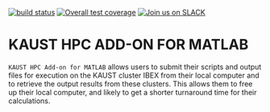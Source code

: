 [![build status](https://gitlab.kaust.edu.sa/kaust-rc/kmat/badges/master/build.svg)](https://gitlab.kaust.edu.sa/kaust-rc/kmat/commits/master)
[![Overall test coverage](https://gitlab.kaust.edu.sa/kaust-rc/kmat/badges/master/coverage.svg)](https://gitlab.kaust.edu.sa/kaust-rc/kmat/pipelines)
[![Join us on SLACK](https://img.shields.io/badge/slack-joinus-red.svg)](https://kaust-rc.slack.com)

KAUST HPC ADD-ON FOR MATLAB
===========================

`KAUST HPC Add-on for MATLAB` allows users to submit their scripts and output files for execution
on the KAUST cluster IBEX from their local computer and to retrieve the 
output results from these clusters. This allows them to free up their local computer, 
and likely to get a shorter turnaround time for their calculations.
